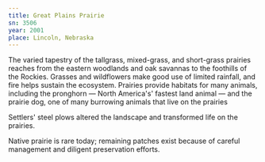 ```yaml
---
title: Great Plains Prairie
sn: 3506
year: 2001
place: Lincoln, Nebraska
---
```

The varied tapestry of the tallgrass, mixed-grass, and short-grass prairies reaches from the eastern woodlands and oak savannas to the foothills of the Rockies. Grasses and wildflowers make good use of limited rainfall, and fire helps sustain the ecosystem. Prairies provide habitats for many animals, including the pronghorn &mdash; North America's' fastest land animal &mdash; and the prairie dog, one of many burrowing animals that live on the prairies

Settlers' steel plows altered the landscape and transformed life on the prairies.

Native prairie is rare today; remaining patches exist because of careful management and diligent preservation efforts.